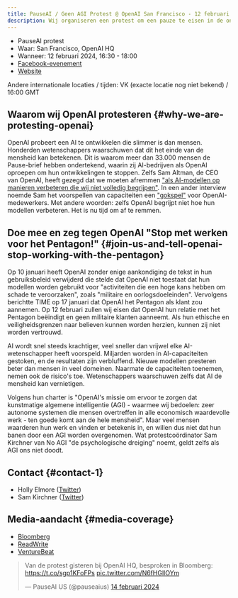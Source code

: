 ```yaml
---
title: PauseAI / Geen AGI Protest @ OpenAI San Francisco - 12 februari 2024
description: Wij organiseren een protest om een pauze te eisen in de ontwikkeling van gevaarlijke AI.
---
```


<script>
    import WidgetConsent from '$lib/components/widget-consent/WidgetConsent.svelte'
</script>

- PauseAI protest
- Waar: San Francisco, OpenAI HQ
- Wanneer: 12 februari 2024, 16:30 - 18:00
- [Facebook-evenement](https://fb.me/e/78BzWmaaj)
- [Website](https://openaiprotest.com/)

Andere internationale locaties / tijden:
VK (exacte locatie nog niet bekend) / 16:00 GMT

## Waarom wij OpenAI protesteren {#why-we-are-protesting-openai}

OpenAI probeert een AI te ontwikkelen die slimmer is dan mensen.
Honderden wetenschappers waarschuwen dat dit het einde van de mensheid kan betekenen.
Dit is waarom meer dan 33.000 mensen de Pause-brief hebben ondertekend, waarin zij AI-bedrijven als OpenAI oproepen om hun ontwikkelingen te stoppen.
Zelfs Sam Altman, de CEO van OpenAI, heeft gezegd dat we moeten afremmen ["als AI-modellen op manieren verbeteren die wij niet volledig begrijpen"](https://time.com/6288584/openai-sam-altman-full-interview/).
In een ander interview noemde Sam het voorspellen van capaciteiten een ["gokspel"](https://www.ft.com/content/dd9ba2f6-f509-42f0-8e97-4271c7b84ded) voor OpenAI-medewerkers.
Met andere woorden: zelfs OpenAI begrijpt niet hoe hun modellen verbeteren.
Het is nu tijd om af te remmen.

## Doe mee en zeg tegen OpenAI "Stop met werken voor het Pentagon!" {#join-us-and-tell-openai-stop-working-with-the-pentagon}

Op 10 januari heeft OpenAI zonder enige aankondiging de tekst in hun gebruiksbeleid verwijderd die stelde dat OpenAI niet toestaat dat hun modellen worden gebruikt voor "activiteiten die een hoge kans hebben om schade te veroorzaken", zoals "militaire en oorlogsdoeleinden". Vervolgens berichtte TIME op 17 januari dat OpenAI het Pentagon als klant zou aannemen. Op 12 februari zullen wij eisen dat OpenAI hun relatie met het Pentagon beëindigt en geen militaire klanten aanneemt. Als hun ethische en veiligheidsgrenzen naar believen kunnen worden herzien, kunnen zij niet worden vertrouwd.

AI wordt snel steeds krachtiger, veel sneller dan vrijwel elke AI-wetenschapper heeft voorspeld. Miljarden worden in AI-capaciteiten gestoken, en de resultaten zijn verbluffend. Nieuwe modellen presteren beter dan mensen in veel domeinen. Naarmate de capaciteiten toenemen, nemen ook de risico's toe. Wetenschappers waarschuwen zelfs dat AI de mensheid kan vernietigen.

Volgens hun charter is "OpenAI's missie om ervoor te zorgen dat kunstmatige algemene intelligentie (AGI) - waarmee wij bedoelen: zeer autonome systemen die mensen overtreffen in alle economisch waardevolle werk - ten goede komt aan de hele mensheid". Maar veel mensen waarderen hun werk en vinden er betekenis in, en willen dus niet dat hun banen door een AGI worden overgenomen. Wat protestcoördinator Sam Kirchner van No AGI "de psychologische dreiging" noemt, geldt zelfs als AGI ons niet doodt.

## Contact {#contact-1}

- Holly Elmore ([Twitter](https://twitter.com/ilex_ulmus))
- Sam Kirchner ([Twitter](https://twitter.com/No_AGI_))

## Media-aandacht {#media-coverage}

- [Bloomberg](https://www.bloomberg.com/news/newsletters/2024-02-13/ai-protest-at-openai-hq-in-san-francisco-focuses-on-military-work)
- [ReadWrite](https://readwrite.com/stop-working-with-pentagon-openai-staff-face-protests/)
- [VentureBeat](https://venturebeat.com/ai/protesters-gather-outside-openai-office-opposing-military-ai-and-agi/)

<WidgetConsent>
<div>
<blockquote class="twitter-tweet"><p lang="en" dir="ltr">Van de protest gisteren bij OpenAI HQ, besproken in Bloomberg: <a href="https://t.co/sgp1KFoFPs">https://t.co/sgp1KFoFPs</a> <a href="https://t.co/N6fHGIlOYm">pic.twitter.com/N6fHGIlOYm</a></p>&mdash; PauseAI US (@pauseaius) <a href="https://twitter.com/pauseaius/status/1757604719047114786?ref_src=twsrc%5Etfw">14 februari 2024</a></blockquote> <script async src="https://platform.twitter.com/widgets.js" charset="utf-8"></script>
</div>
</WidgetConsent>
